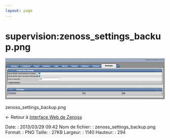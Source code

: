 ```yaml
---
layout: page
---
```


supervision:zenoss\_settings\_backup.png
========================================

[![zenoss\_settings\_backup.png](../../assets/media/supervision/zenoss_settings_backup.png@cache=&w=900&h=232 "zenoss_settings_backup.png")](../../assets/media/supervision/zenoss_settings_backup.png@cache= "Afficher le fichier original")

zenoss\_settings\_backup.png

← Retour à [Interface Web de
Zenoss](../../zenoss/zenoss-interface.html "zenoss:zenoss-interface")

Date:
:   2013/03/29 09:42
Nom de fichier:
:   zenoss\_settings\_backup.png
Format:
:   PNG
Taille:
:   27KB
Largeur:
:   1140
Hauteur:
:   294


